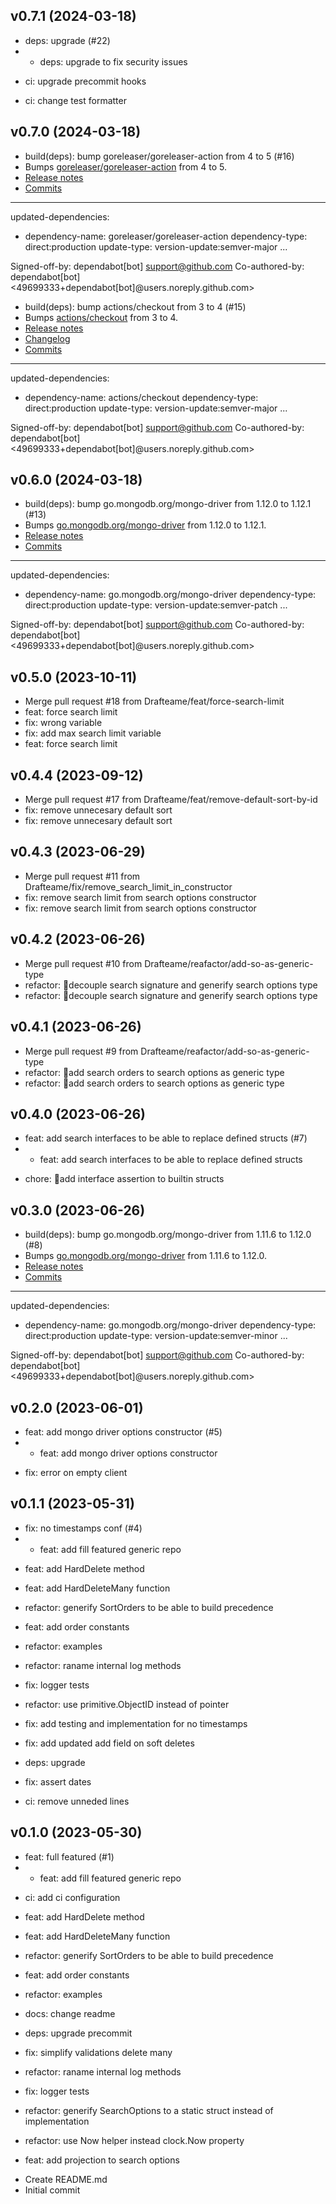 ## v0.7.1 (2024-03-18)


- deps: upgrade (#22)
- * deps: upgrade to fix security issues

* ci: upgrade precommit hooks

* ci: change test formatter

## v0.7.0 (2024-03-18)


- build(deps): bump goreleaser/goreleaser-action from 4 to 5 (#16)
- Bumps [goreleaser/goreleaser-action](https://github.com/goreleaser/goreleaser-action) from 4 to 5.
- [Release notes](https://github.com/goreleaser/goreleaser-action/releases)
- [Commits](https://github.com/goreleaser/goreleaser-action/compare/v4...v5)

---
updated-dependencies:
- dependency-name: goreleaser/goreleaser-action
  dependency-type: direct:production
  update-type: version-update:semver-major
...

Signed-off-by: dependabot[bot] <support@github.com>
Co-authored-by: dependabot[bot] <49699333+dependabot[bot]@users.noreply.github.com>
- build(deps): bump actions/checkout from 3 to 4 (#15)
- Bumps [actions/checkout](https://github.com/actions/checkout) from 3 to 4.
- [Release notes](https://github.com/actions/checkout/releases)
- [Changelog](https://github.com/actions/checkout/blob/main/CHANGELOG.md)
- [Commits](https://github.com/actions/checkout/compare/v3...v4)

---
updated-dependencies:
- dependency-name: actions/checkout
  dependency-type: direct:production
  update-type: version-update:semver-major
...

Signed-off-by: dependabot[bot] <support@github.com>
Co-authored-by: dependabot[bot] <49699333+dependabot[bot]@users.noreply.github.com>

## v0.6.0 (2024-03-18)


- build(deps): bump go.mongodb.org/mongo-driver from 1.12.0 to 1.12.1 (#13)
- Bumps [go.mongodb.org/mongo-driver](https://github.com/mongodb/mongo-go-driver) from 1.12.0 to 1.12.1.
- [Release notes](https://github.com/mongodb/mongo-go-driver/releases)
- [Commits](https://github.com/mongodb/mongo-go-driver/compare/v1.12.0...v1.12.1)

---
updated-dependencies:
- dependency-name: go.mongodb.org/mongo-driver
  dependency-type: direct:production
  update-type: version-update:semver-patch
...

Signed-off-by: dependabot[bot] <support@github.com>
Co-authored-by: dependabot[bot] <49699333+dependabot[bot]@users.noreply.github.com>

## v0.5.0 (2023-10-11)


- Merge pull request #18 from Drafteame/feat/force-search-limit
- feat: force search limit
- fix: wrong variable
- fix: add max search limit variable
- feat: force search limit

## v0.4.4 (2023-09-12)


- Merge pull request #17 from Drafteame/feat/remove-default-sort-by-id
- fix: remove unnecesary default sort
- fix: remove unnecesary default sort

## v0.4.3 (2023-06-29)


- Merge pull request #11 from Drafteame/fix/remove_search_limit_in_constructor
- fix: remove search limit from search options constructor
- fix: remove search limit from search options constructor

## v0.4.2 (2023-06-26)


- Merge pull request #10 from Drafteame/reafactor/add-so-as-generic-type
- refactor: decouple search signature and generify search options type
- refactor: decouple search signature and generify search options type

## v0.4.1 (2023-06-26)


- Merge pull request #9 from Drafteame/reafactor/add-so-as-generic-type
- refactor: add search orders to search options as generic type
- refactor: add search orders to search options as generic type

## v0.4.0 (2023-06-26)


- feat: add search interfaces to be able to replace defined structs (#7)
- * feat: add search interfaces to be able to replace defined structs

* chore: add interface assertion to builtin structs

## v0.3.0 (2023-06-26)


- build(deps): bump go.mongodb.org/mongo-driver from 1.11.6 to 1.12.0 (#8)
- Bumps [go.mongodb.org/mongo-driver](https://github.com/mongodb/mongo-go-driver) from 1.11.6 to 1.12.0.
- [Release notes](https://github.com/mongodb/mongo-go-driver/releases)
- [Commits](https://github.com/mongodb/mongo-go-driver/compare/v1.11.6...v1.12.0)

---
updated-dependencies:
- dependency-name: go.mongodb.org/mongo-driver
  dependency-type: direct:production
  update-type: version-update:semver-minor
...

Signed-off-by: dependabot[bot] <support@github.com>
Co-authored-by: dependabot[bot] <49699333+dependabot[bot]@users.noreply.github.com>

## v0.2.0 (2023-06-01)


- feat: add mongo driver options constructor (#5)
- * feat: add mongo driver options constructor

* fix: error on empty client

## v0.1.1 (2023-05-31)


- fix: no timestamps conf (#4)
- * feat: add fill featured generic repo

* feat: add HardDelete method

* feat: add HardDeleteMany function

* refactor: generify SortOrders to be able to build precedence

* feat: add order constants

* refactor: examples

* refactor: raname internal log methods

* fix: logger tests

* refactor: use primitive.ObjectID instead of pointer

* fix: add testing and implementation for no timestamps

* fix: add updated add field on soft deletes

* deps: upgrade

* fix: assert dates

* ci: remove unneded lines

## v0.1.0 (2023-05-30)


- feat: full featured (#1)
- * feat: add fill featured generic repo

* ci: add ci configuration

* feat: add HardDelete method

* feat: add HardDeleteMany function

* refactor: generify SortOrders to be able to build precedence

* feat: add order constants

* refactor: examples

* docs: change readme

* deps: upgrade precommit

* fix: simplify validations delete many

* refactor: raname internal log methods

* fix: logger tests

* refactor: generify SearchOptions to a static struct instead of implementation

* refactor: use Now helper instead clock.Now property

* feat: add projection to search options
- Create README.md
- Initial commit
